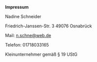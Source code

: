 **Impressum**

Nadine Schneider

Friedrich-Janssen-Str. 3
49076 Osnabrück

Mail:     n.schne@web.de

Telefon:  01718033165

Kleinunternehmer gemäß § 19 UStG
